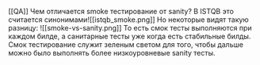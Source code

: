 [[QA]]
Чем отличается smoke тестирование от sanity? В ISTQB это считается синонимами![[istqb_smoke.png]]
Но некоторые видят такую разницу:
![[smoke-vs-sanity.png]]
То есть смок тесты выполняются при каждом билде, а санитарные тесты уже когда есть стабильные билды. Смок тестирование служит зеленым светом для того, чтобы дальше можно было выполнять более низкоуровневые sanity тесты. 